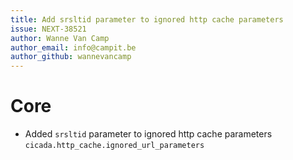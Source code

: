 ```yaml
---
title: Add srsltid parameter to ignored http cache parameters
issue: NEXT-38521
author: Wanne Van Camp
author_email: info@campit.be
author_github: wannevancamp
---
```

# Core
* Added `srsltid` parameter to ignored http cache parameters `cicada.http_cache.ignored_url_parameters`
